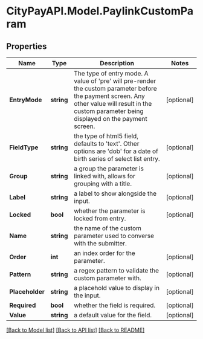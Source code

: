 # CityPayAPI.Model.PaylinkCustomParam

## Properties

Name | Type | Description | Notes
------------ | ------------- | ------------- | -------------
**EntryMode** | **string** | The type of entry mode. A value of &#39;pre&#39; will pre-render the custom parameter before the payment screen. Any other value will result in the custom parameter being displayed on the payment screen. | [optional] 
**FieldType** | **string** | the type of html5 field, defaults to &#39;text&#39;. Other options are &#39;dob&#39; for a date of birth series of select list entry. | [optional] 
**Group** | **string** | a group the parameter is linked with, allows for grouping with a title. | [optional] 
**Label** | **string** | a label to show alongside the input. | [optional] 
**Locked** | **bool** | whether the parameter is locked from entry. | [optional] 
**Name** | **string** | the name of the custom parameter used to converse with the submitter. | 
**Order** | **int** | an index order for the parameter. | [optional] 
**Pattern** | **string** | a regex pattern to validate the custom parameter with. | [optional] 
**Placeholder** | **string** | a placehold value to display in the input. | [optional] 
**Required** | **bool** | whether the field is required. | [optional] 
**Value** | **string** | a default value for the field. | [optional] 

[[Back to Model list]](../README.md#documentation-for-models) [[Back to API list]](../README.md#documentation-for-api-endpoints) [[Back to README]](../README.md)

